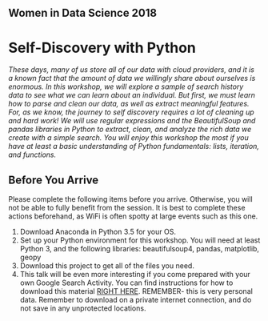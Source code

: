 ## Women in Data Science 2018
# Self-Discovery with Python
<i>These days, many of us store all of our data with cloud providers, and it is a known fact that the amount of data we willingly share about ourselves is enormous.  In this workshop, we will explore a sample of search history data to see what we can learn about an individual.  But first, we must learn how to parse and clean our data, as well as extract meaningful features.  For, as we know, the journey to self discovery requires a lot of cleaning up and hard work!  We will use regular expressions and the BeautifulSoup and pandas libraries in Python to extract, clean, and analyze the rich data we create with a simple search.  You will enjoy this workshop the most if you have at least a basic understanding of Python fundamentals: lists, iteration, and functions.</i>

## Before You Arrive
Please complete the following items before you arrive.  Otherwise, you will not be able to fully benefit from the session.  It is best to complete these actions beforehand, as WiFi is often spotty at large events such as this one.
1. Download Anaconda in Python 3.5 for your OS.
2. Set up your Python environment for this workshop.  You will need at least Python 3, and the following libraries: beautifulsoup4, pandas, matplotlib, geopy
3. Download this project to get all of the files you need.
4. This talk will be even more interesting if you come prepared with your own Google Search Activity.  You can find instructions for how to download this material <a href="https://github.com/emilycecelia/wids2018-self-discovery/blob/master/How%20To%20Download%20your%20Google%20Activity.pdf">RIGHT HERE</a>.  REMEMBER- this is very personal data.  Remember to download on a private internet connection, and do not save in any unprotected locations.
